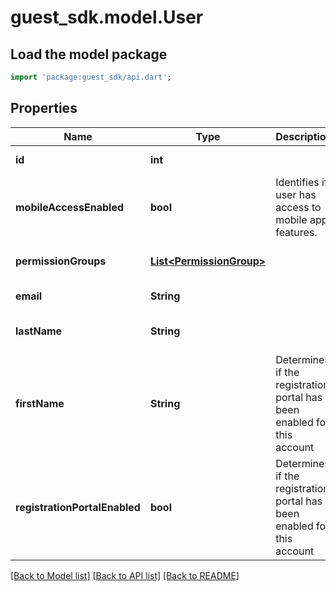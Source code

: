 # guest_sdk.model.User

## Load the model package
```dart
import 'package:guest_sdk/api.dart';
```

## Properties
Name | Type | Description | Notes
------------ | ------------- | ------------- | -------------
**id** | **int** |  | [default to null]
**mobileAccessEnabled** | **bool** | Identifies if user has access to mobile app features. | [default to null]
**permissionGroups** | [**List&lt;PermissionGroup&gt;**](PermissionGroup.md) |  | [optional] [default to []]
**email** | **String** |  | [default to null]
**lastName** | **String** |  | [optional] [default to null]
**firstName** | **String** | Determines if the registration portal has been enabled for this account | [optional] [default to null]
**registrationPortalEnabled** | **bool** | Determines if the registration portal has been enabled for this account | [default to null]

[[Back to Model list]](../README.md#documentation-for-models) [[Back to API list]](../README.md#documentation-for-api-endpoints) [[Back to README]](../README.md)


